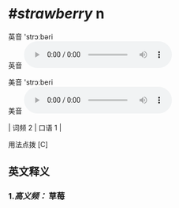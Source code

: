 # ***\#strawberry*** n
英音 'strɔːbəri  
英音
<audio src="./media/strawberry-B.aac" controls="controls"></audio>

美音 'strɔːberi  
美音
<audio src="./media/strawberry.aac" controls="controls"></audio>



| 词频 2 | 口语 1 |  

用法点拨  [C]

英文释义
---
### 1.*高义频：* **草莓**  


